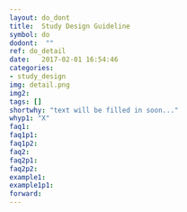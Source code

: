 ```yaml
---
layout: do_dont
title:  Study Design Guideline
symbol: do
dodont:  ""
ref: do_detail 
date:   2017-02-01 16:54:46
categories:
- study_design
img: detail.png
img2: 
tags: []
shortwhy: "text will be filled in soon..."
whyp1: "X"
faq1:
faq1p1:
faq1p2:
faq2: 
faq2p1:
faq2p2:
example1:
example1p1:
forward:
---
```


